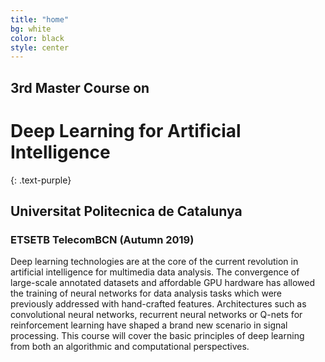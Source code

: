 ```yaml
---
title: "home"
bg: white
color: black
style: center
---
```


## 3rd Master Course on
# **Deep Learning for Artificial Intelligence**
{: .text-purple}
## Universitat Politecnica de Catalunya 

### ETSETB TelecomBCN (Autumn 2019)

Deep learning technologies are at the core of the current revolution in artificial intelligence for multimedia data analysis. The convergence of large-scale annotated datasets and affordable GPU hardware has allowed the training of neural networks for data analysis tasks which were previously addressed with hand-crafted features. Architectures such as convolutional neural networks, recurrent neural networks or Q-nets for reinforcement learning have shaped a brand new scenario in signal processing. This course will cover the basic principles of deep learning from both an algorithmic and computational perspectives.

